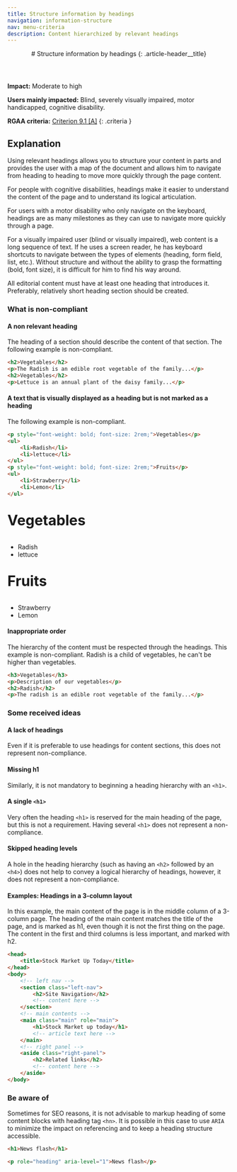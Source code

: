 ```yaml
---
title: Structure information by headings
navigation: information-structure
nav: menu-criteria
description: Content hierarchized by relevant headings
---
```


<header>
# Structure information by headings
{: .article-header__title}
</header>

**Impact:** Moderate to high

**Users mainly impacted:** Blind, severely visually impaired, motor handicapped, cognitive disability.

**RGAA criteria:** [Criterion 9.1 [A]](http://disic.github.io/rgaa_referentiel_en/criteria.html#crit-9-1)
{: .criteria }

## Explanation

Using relevant headings allows you to structure your content in parts and provides the user with a map of the document and allows him to navigate from heading to heading to move more quickly through the page content.

For people with cognitive disabilities, headings make it easier to understand the content of the page and to understand its logical articulation.

For users with a motor disability who only navigate on the keyboard, headings are as many milestones as they can use to navigate more quickly through a page.

For a visually impaired user (blind or visually impaired), web content is a long sequence of text. If he uses a screen reader, he has keyboard shortcuts to navigate between the types of elements (heading, form field, list, etc.). Without structure and without the ability to grasp the formatting (bold, font size), it is difficult for him to find his way around.

All editorial content must have at least one heading that introduces it. Preferably, relatively short heading section should be created.

### What is non-compliant

#### A non relevant heading
The heading of a section should describe the content of that section. The following example is non-compliant.

```html
<h2>Vegetables</h2>
<p>The Radish is an edible root vegetable of the family...</p>
<h2>Vegetables</h2>
<p>Lettuce is an annual plant of the daisy family...</p>
```

#### A text that is visually displayed as a heading but is not marked as a heading
The following example is non-compliant.

```html
<p style="font-weight: bold; font-size: 2rem;">Vegetables</p>
<ul>
    <li>Radish</li>
    <li>lettuce</li>
</ul>
<p style="font-weight: bold; font-size: 2rem;">Fruits</p>
<ul>
    <li>Strawberry</li>
    <li>Lemon</li>
</ul>
```

<p style="font-weight: bold; font-size: 2rem;">Vegetables</p>
<ul>
    <li>Radish</li>
    <li>lettuce</li>
</ul>
<p style="font-weight: bold; font-size: 2rem;">Fruits</p>
<ul>
    <li>Strawberry</li>
    <li>Lemon</li>
</ul>

#### Inappropriate order
The hierarchy of the content must be respected through the headings. This example is non-compliant. Radish is a child of vegetables, he can't be higher than vegetables.

```html
<h3>Vegetables</h3>
<p>Description of our vegetables</p>
<h2>Radish</h2>
<p>The radish is an edible root vegetable of the family...</p>
```

### Some received ideas

#### A lack of headings
Even if it is preferable to use headings for content sections, this does not represent non-compliance.

#### Missing h1
Similarly, it is not mandatory to beginning a heading hierarchy with an `<h1>`.

#### A single `<h1>`
Very often the heading `<h1>` is reserved for the main heading of the page, but this is not a requirement. Having several `<h1>` does not represent a non-compliance.

#### Skipped heading levels
A hole in the heading hierarchy (such as having an `<h2>` followed by an `<h4>`) does not help to convey a logical hierarchy of headings, however, it does not represent a non-compliance.

#### Examples: Headings in a 3-column layout
In this example, the main content of the page is in the middle column of a 3-column page. The heading of the main content matches the title of the page, and is marked as h1, even though it is not the first thing on the page. The content in the first and third columns is less important, and marked with h2.

```html
<head>
    <title>Stock Market Up Today</title>
</head>
<body>
    <!-- left nav -->
    <section class="left-nav">
        <h2>Site Navigation</h2>
        <!-- content here -->
    </section>
    <!-- main contents -->
    <main class="main" role="main">
        <h1>Stock Market up today</h1>
        <!-- article text here -->
    </main>
    <!-- right panel -->
    <aside class="right-panel">
        <h2>Related links</h2>
        <!-- content here -->
    </aside>
</body>
```

### Be aware of
Sometimes for SEO reasons, it is not advisable to markup heading of some content blocks with heading tag `<hn>`. It is possible in this case to use `ARIA` to minimize the impact on referencing and to keep a heading structure accessible.

```html
<h1>News flash</h1>
```

```html
<p role="heading" aria-level="1">News flash</p>
```




